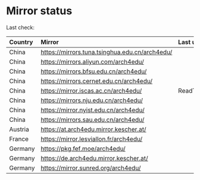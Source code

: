 <script src="./time.js"></script>
# Mirror status
Last check: <script type="text/javascript">localize(1733527360.9403985);</script>

|Country|Mirror|Last update|
|:------|:-----|:----------|
|China|https://mirrors.tuna.tsinghua.edu.cn/arch4edu/|<script type="text/javascript">localize(1733510611);</script>|
|China|https://mirrors.aliyun.com/arch4edu/|<script type="text/javascript">localize(1733467600);</script>|
|China|https://mirrors.bfsu.edu.cn/arch4edu/|<script type="text/javascript">localize(1733467600);</script>|
|China|https://mirrors.cernet.edu.cn/arch4edu/|<script type="text/javascript">localize(1733510611);</script>|
|China|https://mirror.iscas.ac.cn/arch4edu/|ReadTimeout|
|China|https://mirrors.nju.edu.cn/arch4edu/|<script type="text/javascript">localize(1733467600);</script>|
|China|https://mirror.nyist.edu.cn/arch4edu/|<script type="text/javascript">localize(1733467600);</script>|
|China|https://mirrors.sau.edu.cn/arch4edu/|<script type="text/javascript">localize(1731653531);</script>|
|Austria|https://at.arch4edu.mirror.kescher.at/|<script type="text/javascript">localize(1733510611);</script>|
|France|https://mirror.lesviallon.fr/arch4edu/|<script type="text/javascript">localize(1733467600);</script>|
|Germany|https://pkg.fef.moe/arch4edu/|<script type="text/javascript">localize(1733510611);</script>|
|Germany|https://de.arch4edu.mirror.kescher.at/|<script type="text/javascript">localize(1733510611);</script>|
|Germany|https://mirror.sunred.org/arch4edu/|<script type="text/javascript">localize(1733510611);</script>|

<script src="./tablefilter/tablefilter.js"></script>
<script src="./table.js"></script>